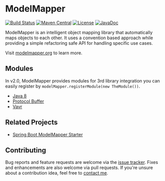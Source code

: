 # ModelMapper 
[![Build Status](https://travis-ci.org/modelmapper/modelmapper.svg)](https://travis-ci.org/modelmapper/modelmapper) 
[![Maven Central](https://maven-badges.herokuapp.com/maven-central/org.clairvoyant.modelmapper/modelmapper/badge.svg)](https://maven-badges.herokuapp.com/maven-central/org.clairvoyant.modelmapper/modelmapper)
[![License](http://img.shields.io/:license-apache-brightgreen.svg)](http://www.apache.org/licenses/LICENSE-2.0.html)
[![JavaDoc](http://javadoc-badge.appspot.com/org.clairvoyant.modelmapper/modelmapper.svg?label=javadoc)](http://modelmapper.org/javadoc/)

ModelMapper is an intelligent object mapping library that automatically maps objects to each other. It uses a convention based approach while providing a simple refactoring safe API for handling specific use cases.

Visit [modelmapper.org](http://modelmapper.org) to learn more.

## Modules

In v2.0, ModelMapper provides modules for 3rd library integration you can easily register by ```modelMapper.registerModule(new TheModule())```.

- [Java 8](https://github.com/chhsiao90/modelmapper-module-java8)
- [Protocol Buffer](https://github.com/modelmapper/modelmapper/tree/master/extensions/protobuf)
- [Vavr](https://github.com/julianps/modelmapper-module-vavr)

## Related Projects

- [Spring Boot ModelMapper Starter](https://github.com/jmnarloch/modelmapper-spring-boot-starter)

## Contributing

Bug reports and feature requests are welcome via the [issue tracker](https://github.com/modelmapper/modelmapper/issues). Fixes and enhancements are also welcome via pull requests. If you're unsure about a contribution idea, feel free to [contact me][me].

[me]: mailto:jhalterman@gmail.com
